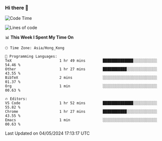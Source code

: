 ### Hi there 👋

<!--
**nicehiro/nicehiro** is a ✨ _special_ ✨ repository because its `README.md` (this file) appears on your GitHub profile.

Here are some ideas to get you started:

- 🔭 I’m currently working on ...
- 🌱 I’m currently learning ...
- 👯 I’m looking to collaborate on ...
- 🤔 I’m looking for help with ...
- 💬 Ask me about ...
- 📫 How to reach me: ...
- 😄 Pronouns: ...
- ⚡ Fun fact: ...
-->

<!--START_SECTION:waka-->
![Code Time](http://img.shields.io/badge/Code%20Time-322%20hrs%209%20mins-blue)

![Lines of code](https://img.shields.io/badge/From%20Hello%20World%20I%27ve%20Written-2.7%20million%20lines%20of%20code-blue)

📊 **This Week I Spent My Time On** 

```text
🕑︎ Time Zone: Asia/Hong_Kong

💬 Programming Languages: 
TeX                      1 hr 49 mins        ██████████████░░░░░░░░░░░   54.46 % 
Other                    1 hr 27 mins        ███████████░░░░░░░░░░░░░░   43.55 % 
BibTeX                   2 mins              ░░░░░░░░░░░░░░░░░░░░░░░░░   01.37 % 
Org                      1 min               ░░░░░░░░░░░░░░░░░░░░░░░░░   00.63 % 

🔥 Editors: 
VS Code                  1 hr 52 mins        ██████████████░░░░░░░░░░░   55.82 % 
Chrome                   1 hr 27 mins        ███████████░░░░░░░░░░░░░░   43.55 % 
Emacs                    1 min               ░░░░░░░░░░░░░░░░░░░░░░░░░   00.63 % 
```


 Last Updated on 04/05/2024 17:13:17 UTC
<!--END_SECTION:waka-->
